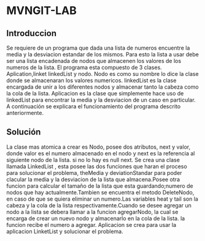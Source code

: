 # MVNGIT-LAB
## Introduccion 
Se requiere de un programa que dada una lista de numeros encuentre la media y la desviacion estandar de los mismos.
Para esto la lista a usar debe ser una lista encadenada de nodos que almacenen los valores de los numeros de la lista.
El programa esta compuesto de 3 clases. Aplication,linket linkedList y nodo.
Nodo es como su nombre lo dice la clase donde se almacenaran los valores numericos.
linkedList es la clase encargada de unir a los diferentes nodos y almacenar tanto la cabeza como la cola de la lista. 
Aplicacion es la clase que simplemente hace uso de linkedList  para encontrar la media y la desviacion de un caso en particular.
A continuación se explicara el funcionamiento del programa descrito anteriormente. 
## Solución
La clase mas atomica a crear es Nodo, posee dos atributos, next y valor, donde valor es el numero almacenado en el nodo y next es la referencia al siguiente nodo de la lista. si no lo hay es null next.
Se crea una clase llamada LinkedList , esta posee las dos funciones que haran el proceso para solucionar el problema, theMedia y deviationStandar para poder clacular la media y la desviacion de la lista que almacena.Posee otra funcion para calcular el tamaño de la lista que esta guardando;numero de nodos que hay actualmente.Tambien se encuentra el metodo DeleteNodo, en caso de que se quiera eliminar un numero.Las variables heat y tail son la cabeza y la cola de la lista respectivamente.Cuando se desee agregar un nodo a la lista se debera llamar a la funcion agregarNodo, la cual se encarga de crear un nuevo nodo y almacenarlo en la cola de la lista. la funcion recibe el numero a agregar.
Aplicacion se crea para usar la aplicacion LinketList y solucionar el problema.
